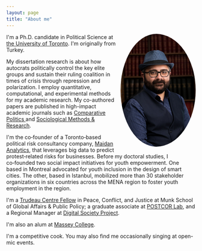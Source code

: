 ```yaml
---
layout: page
title: "About me"
---
```


<img src="/assets/img/prof_pic.jpg" align="right" width="200px" style="border-radius:50%;padding-left:10px"/>

I'm a Ph.D. candidate in Political Science at [the University of Toronto](https://politics.utoronto.ca/). I'm originally from Turkey. 

My dissertation research is about how autocrats politically control the key elite groups and sustain their ruling coalition in times of crisis through repression and polarization. I employ quantitative, computational, and experimental methods for my academic research. My co-authored papers are published in high-impact academic journals such as <a href="https://jcp.gc.cuny.edu"> Comparative Politics </a> and [Sociological Methods & Research](https://journals.sagepub.com/home/smr). 

I'm the co‑founder of a Toronto‑based political risk consultancy company, [Maidan Analytics](https://maidan.ca/), that leverages big data to predict protest‑related risks for businesses. Before my doctoral studies, I co‑founded two social impact initiatives for youth empowerment. One based in Montreal advocated for youth inclusion in the design of smart cities. The other, based in Istanbul, mobilized more than 30 stakeholder organizations in six countries across the MENA region to foster youth employment in the region. 

I'm a [Trudeau Centre Fellow](https://munkschool.utoronto.ca/trudeau-centre) in Peace, Conflict, and Justice at Munk School of Global Affairs & Public Policy; a graduate associate at [POSTCOR Lab](https://www.postcorlab.com/), and a Regional Manager at [Digital Society Project](http://digitalsocietyproject.org/the-team/). 

I'm also an alum at [Massey College](https://www.masseycollege.ca/). 

I'm a competitive cook. You may also find me occasionally singing at open-mic events.

<br clear="left"/>

